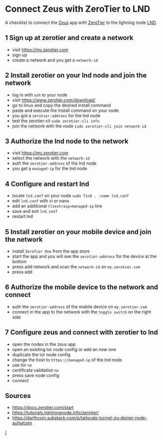 # Connect Zeus with ZeroTier to LND
A checklist to connect the [Zeus](https://zeusln.com/) app with [ZeroTier](https://my.zerotier.com/) to the lighning node [LND](https://docs.lightning.engineering/lightning-network-tools/lnd).

## 1 Sign up at zerotier and create a network
- visit https://my.zerotier.com
- sign up
- create a network and you get a `network-id`

## 2 Install zerotier on your lnd node and join the network
- log in with `ssh` to your node
- visit https://www.zerotier.com/download/
- go to linux and copy the desired install command
- paste and execute the install command on your node
- you got a `zerotier-address` for the lnd node
- test the zerotier-cli `sudo zerotier-cli info`
- join the network with the node `sudo zerotier-cli join network-id`

## 3 Authorize the lnd node to the network
- visit https://my.zerotier.com
- select the network with the `network-id`
- auth the `zerotier-address` of the lnd node
- you get a `managed-ip` for the lnd node

## 4 Configure and restart lnd
- locate `lnd.conf` on your node `sudo find . -name lnd.conf`
- edit `lnd.conf` with vi or nano
- add an additional `tlsextraip=managed-ip` line
- save and exit `lnd.conf`
- restart lnd

## 5 Install zerotier on your mobile device and join the network
- install `ZeroTier One` from the app store
- start the app and you will see the `zerotier-address` for the device at the bottom
- press add network and scan the `network-id` on `my.zerotier.com`
- press add

## 6 Authorize the mobile device to the network and connect
- auth the `zerotier-address` of the mobile device on `my.zerotier.com`
- connect in the app to the network with the `toggle switch` on the right side

## 7 Configure zeus and connect with zerotier to lnd
- open the nodes in the zeus app
- open an existing tor node config or add an new one
- duplicate the tor node config
- change the host to `https://managed-ip` of the lnd node
- use tor `no`
- certificate validation `no`
- press save node config
- connect

## Sources
- https://docs.zerotier.com/start
- https://tutorials.lightningnode.info/zerotier/
- https://darthcoin.substack.com/p/tailscale-tunnel-zu-deiner-node-aufsetzen

[/](./../readme.md)
